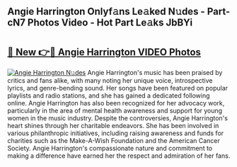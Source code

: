 ## Angie Harrington Onlyf𝚊ns Le𝚊ked N𝚞des - Part-cN7 Photos Video - Hot Part Le𝚊ks JbBYi

# <h2><a href="http://ab79770.deff.icu/?id=Angie+Harrington">🔗 New 👉🔴 Angie Harrington VIDEO Photos</a></h2>

[![Angie Harrington N𝚞des](https://i.imgur.com/rIISA9y.gif)](http://ab79770.deff.icu/?id=Angie+Harrington)
Angie Harrington's music has been praised by critics and fans alike, with many noting her unique voice, introspective lyrics, and genre-bending sound. Her songs have been featured on popular playlists and radio stations, and she has gained a dedicated following online. Angie Harrington has also been recognized for her advocacy work, particularly in the area of mental health awareness and support for young women in the music industry. Despite the controversies, Angie Harrington's heart shines through her charitable endeavors. She has been involved in various philanthropic initiatives, including raising awareness and funds for charities such as the Make-A-Wish Foundation and the American Cancer Society. Angie Harrington's compassionate nature and commitment to making a difference have earned her the respect and admiration of her fans.

